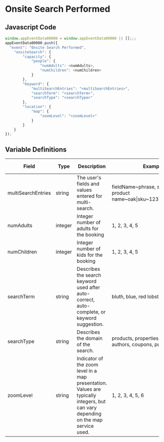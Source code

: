 # Onsite Search Performed

### 

## Javascript Code
```js
window.appEventData00000 = window.appEventData00000 || [];;;
appEventData00000.push({
  "event": "Onsite Search Performed",
    "onsiteSearch": {
        "capacity": {
            "people": {
                "numAdults": <numAdults>,
                "numChildren": <numChildren>
            }
        },
        "keyword": {
            "multiSearchEntries": "<multiSearchEntries>",
            "searchTerm": "<searchTerm>",
            "searchType": "<searchType>"
        },
        "location": {
            "map": {
                "zoomLevel": "<zoomLevel>"
            }
        }
    }
});
```

## Variable Definitions

|Field|Type|Description|Example|Pattern|Min Length|Max Length|Minimum|Maximum|Multiple Of|
| --- | --- | --- | --- | --- | --- | --- | --- | --- | --- |
|multiSearchEntries|string|The user's fields and values entered for multi-search.|fieldName\~phrase, sku\~12345, product name\~oak\|sku\~12345\|color\~green|||||||
|numAdults|integer|Integer number of adults for the booking|1, 2, 3, 4, 5||||1|||
|numChildren|integer|Integer number of kids for the booking|1, 2, 3, 4, 5||||0|||
|searchTerm|string|Describes the search keyword used after auto-correct, auto-complete, or keyword suggestion. |bluth, blue, red lobster|||||||
|searchType|string|Describes the domain of the search. |products, properties, articles, authors, coupons, publications|||||||
|zoomLevel|string|Indicator of the zoom level in a map presentation. Values are typically integers, but can vary depending on the map service used. |1, 2, 3, 4, 5, 6|||||||




